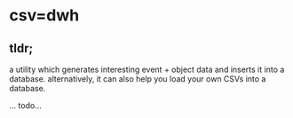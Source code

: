 # csv=dwh

## tldr;

a utility which generates interesting event + object data and inserts it into a database.
alternatively, it can also help you load your own CSVs into a database.

... todo...
